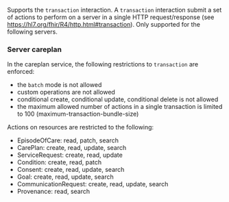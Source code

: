 Supports the ```transaction``` interaction. A ```transaction``` interaction submit a set of actions to perform on a server in a single HTTP request/response (see <https://hl7.org/fhir/R4/http.html#transaction>).
Only supported for the following servers.

### Server careplan
In the careplan service, the following restrictions to ```transaction``` are enforced:
- the ```batch``` mode is not allowed
- custom operations are not allowed
- conditional create, conditional update, conditional delete is not allowed
- the maximum allowed number of actions in a single transaction is limited to 100 (maximum-transaction-bundle-size)

Actions on resources are restricted to the following:
- EpisodeOfCare: read, patch, search
- CarePlan: create, read, update, search
- ServiceRequest: create, read, update
- Condition: create, read, patch
- Consent: create, read, update, search
- Goal: create, read, update, search
- CommunicationRequest: create, read, update, search
- Provenance: read, search

